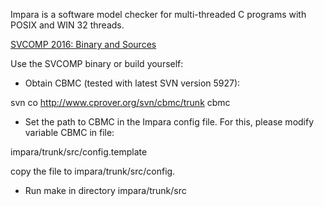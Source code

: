 Impara is a software model checker for multi-threaded C programs with POSIX and WIN 32 threads.

[SVCOMP 2016: Binary and Sources](https://github.com/bjowac/impara/releases/tag/0.4.5)


Use the SVCOMP binary or build yourself:

* Obtain CBMC (tested with latest SVN version 5927):

svn co http://www.cprover.org/svn/cbmc/trunk cbmc

* Set the path to CBMC in the Impara config file. For this, please modify variable CBMC in file:

impara/trunk/src/config.template

copy the file to impara/trunk/src/config.

* Run make in directory impara/trunk/src
